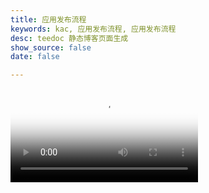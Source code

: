 ```yaml
---
title: 应用发布流程
keywords: kac, 应用发布流程, 应用发布流程
desc: teedoc 静态博客页面生成
show_source: false
date: false

---
```



<video id="video" controls="" preload="none" poster="封面">
      <source id="mp4" src="应用发布流程.m4v" type="video/m4v">
</videos>

<video src="https://****.com/***.mp4" controls="controls" preload="auto">your brower not support play video</video>



数据完备性检查


应用发布流程需要考虑如下要点：

- 数据完整性：在应用发布前需要检查所有数据引用状态是否完整
    - 调用的用户对话框是否已完全定义
        - 用户对话框需要的资源是否完全定义—图片、翻译文件是否已经完成定义并存放在知识组件相伴的资源文件的指定位置
        - 对话框输入，输出的用户自定义变量是否已关联到正确的控件，关联的方向是否正确？
        - 对话框需要的事件触发脚本是否已经定义完备？
    - 组件是否已完全定义
        - 组件中引用的模板，库，专业库，数表等是否已经在资源表中完全定义？
        - 组件中引用的对话框是否已经完全定义？
        - 组件技术对象中数据流是否完整？
            - 单元控件之间数据流完成链接？方向是否正确
            - 单元控件有无悬空未定义的输入输出？
        - 组件中定义的应用资源是否完全定义
            - 程序工具栏的命令图标是否完全定义？并存放到知识组件相伴的资源文件的指定位置
            - 程序工具栏命令提示文件是否完全定义？并存放到知识组件相伴的资源文件的指定位置
    - 应用程序是否已经完全定义
        - 应用程序所需的组件是否已经定义完成？
        - 依赖的组件是否已经关联到主组件上？
        - 应用程序在罗盘上的图标与翻译是否定义完整
- 数据生命周期：
    - 资源表中声明的资源模板，库等3DE中标准类型的元素是否完成生命周期定义
        - 是否采用了正确的版本？
        - 该版本是否处于发布状态？
        - 该版本是否已经转移至合适的所有者与正确的协作空间？
    - 组件/依赖的资源；自定义函数库；应用；应用包是否完成生命周期定义
        - 是否采用到了正确版本？
        - 该版本是否处于发布状态？
        - 发布的版本是否已经转移至合适的所有者与正确的协作空间？
- 数据保密性：
    - 组件是否已经加密？
    
    > 对象的规范要求
    > 
    - 对话框：
        - 对话框定义在知识工程组件（kcp）中。
            - 对话框资源文件，对话框同名的CATNls CATRes。翻译文件在CATNls中定义，图标定义在CATRes中进行
            - 图标定义：对话框所用的媒体图片存放在`OS-Independant-RunTimeView/resources/graphic/icons`
    - 组件：
        - 组件相关资源
            - 工具栏资源，与应用同名的CATNls CATRes。翻译文件在CATNls中定义，图标定义在CATRes中进行
            - 图标定义：大小为32*32 64*64 png/bmp格式存放`OS-Independant-RunTimeView/resources/graphic/icons`  大小为24*24 png/bmp格式存放在`OS-Independant-RunTimeView/resources/graphic/icons/normal`  大小为18*18 png/bmp格式存放在`OS-Independant-RunTimeView/resources/graphic/icons/small`
    - 其它资源
        - 技术对象等的索引文件`OS-Independant-RunTimeView/resources/knowledge`  中的  CATKweIdx
        - 工作台文件`OS-Independant-RunTimeView/resources/knowledge/workbench`  中的xml
        - web应用文件`OS-Independant-RunTimeView/webapps`
        - 其他需要放入的资源
    
    > 生命周期
    > 
    - 基础操作：
        - 查找对象
            - 组件关键字kcp，配套资源关键字appdata，应用关键字kapp，知识包关键子kconf，用户自定义库关键字klib
        - 版本变更
            - 在搜索结果框中选中对象
            - 切换到生命周期管理应用
            - 点选新修订版
          
This content is only supported in a Docs.

        - 成熟度变更
     



        - 转换所有权与协同空间
            - 在搜索结果框中选中对象
            - 切换到生命周期管理应用
            - 点选转移所有权
         


        - 数据保护
            - 数据保护发生在冻结状态

> 数据发布
> 

以owner权限绑定标准空间的包到该协同空间

> 数据删除
> 
- 发布数据不宜删除
- 在搜索结果框中选中对象
- 切换到生命周期管理应用
- 点选删除

